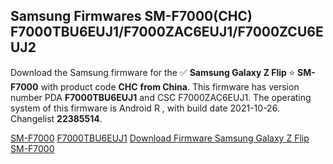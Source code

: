<h2>Samsung Firmwares SM-F7000(CHC) F7000TBU6EUJ1/F7000ZAC6EUJ1/F7000ZCU6EUJ2</h2>
Download the Samsung firmware for the ✅ <strong>Samsung Galaxy Z Flip </strong> ⭐ <strong>SM-F7000</strong> with product code <strong>CHC</strong> <strong> from China</strong>. This firmware has version number PDA <strong>F7000TBU6EUJ1</strong> and CSC F7000ZAC6EUJ1. The operating system of this firmware is Android R , with build date 2021-10-26. Changelist <strong>22385514</strong>.


[SM-F7000](https://samfirm.shop/samsung/model/SM-F7000)
[F7000TBU6EUJ1](https://samfirm.shop/samsung/pda/F7000TBU6EUJ1)
[Download Firmware Samsung Galaxy Z Flip SM-F7000](https://samfirm.shop/samsung/firmware/468659)
